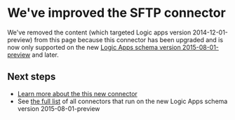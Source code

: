<properties
	pageTitle="Using the SFTP Connector in Logic Apps | Microsoft Azure App Service"
	description="How to create and configure the SFTP Connector or API app and use it in a logic app in Azure App Service"
	authors="msftman"
	manager="erikre"
	editor=""
	services="app-service\logic"
	documentationCenter=""/>

<tags
	ms.service="app-service-logic"
	ms.workload="integration"
	ms.tgt_pltfrm="na"
	ms.devlang="na"
	ms.topic="article"
	ms.date="04/19/2016"
    ms.author="deonhe"/>

# We've improved the SFTP connector 

We've removed the content (which targeted Logic apps version 2014-12-01-preview) from this page because this connector has been upgraded and is now only supported on the new [Logic Apps schema version 2015-08-01-preview](./app-service-logic-schema-2015-08-01.md) and later. 


## Next steps    

- [Learn more about the this new connector](../connectors/connectors-create-api-sftp.md)
- See [the full list](../connectors/apis-list.md) of all connectors that run on the new Logic Apps schema version 2015-08-01-preview  